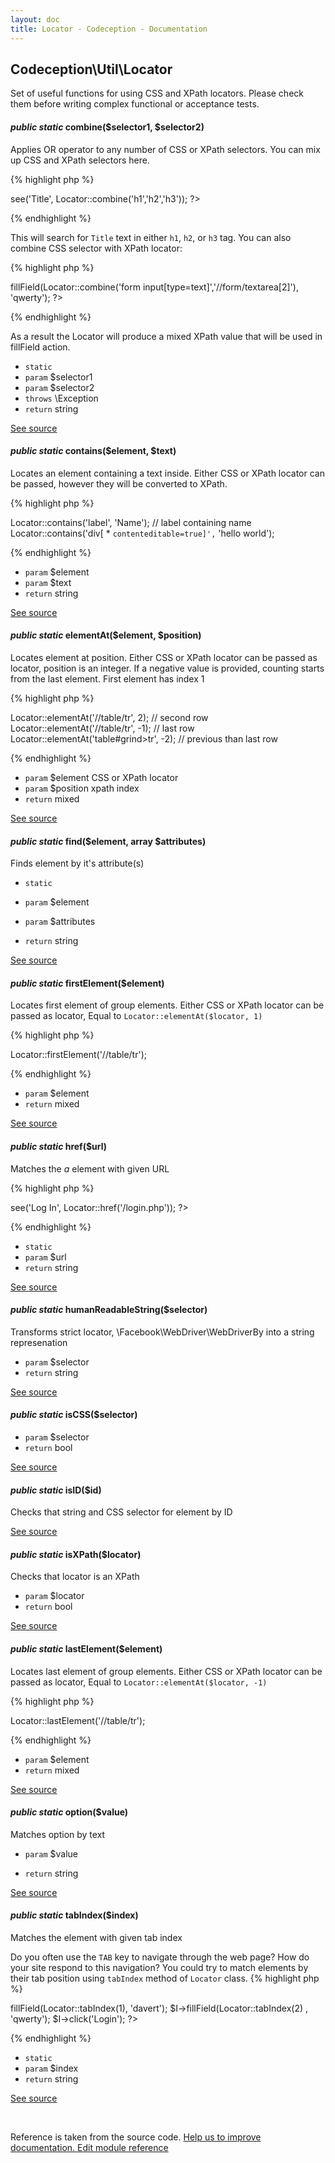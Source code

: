 ```yaml
---
layout: doc
title: Locator - Codeception - Documentation
---
```



## Codeception\Util\Locator



Set of useful functions for using CSS and XPath locators.
Please check them before writing complex functional or acceptance tests.



#### *public static* combine($selector1, $selector2) 

Applies OR operator to any number of CSS or XPath selectors.
You can mix up CSS and XPath selectors here.

{% highlight php %}

<?php
use \Codeception\Util\Locator;

$I->see('Title', Locator::combine('h1','h2','h3'));
?>

{% endhighlight %}

This will search for `Title` text in either `h1`, `h2`, or `h3` tag.
You can also combine CSS selector with XPath locator:

{% highlight php %}

<?php
use \Codeception\Util\Locator;

$I->fillField(Locator::combine('form input[type=text]','//form/textarea[2]'), 'qwerty');
?>

{% endhighlight %}

As a result the Locator will produce a mixed XPath value that will be used in fillField action.

 * `static` 
 * `param` $selector1
 * `param` $selector2
 * `throws`  \Exception
 * `return`  string

[See source](https://github.com/Codeception/Codeception/blob/2.1/src/Codeception/Util/Locator.php#L46)

#### *public static* contains($element, $text) 

Locates an element containing a text inside.
Either CSS or XPath locator can be passed, however they will be converted to XPath.

{% highlight php %}

Locator::contains('label', 'Name'); // label containing name
Locator::contains('div[ * `contenteditable=true]',`  'hello world');

{% endhighlight %}

 * `param` $element
 * `param` $text
 * `return`  string

[See source](https://github.com/Codeception/Codeception/blob/2.1/src/Codeception/Util/Locator.php#L199)

#### *public static* elementAt($element, $position) 

Locates element at position.
Either CSS or XPath locator can be passed as locator,
position is an integer. If a negative value is provided, counting starts from the last element.
First element has index 1

{% highlight php %}

Locator::elementAt('//table/tr', 2); // second row
Locator::elementAt('//table/tr', -1); // last row
Locator::elementAt('table#grind>tr', -2); // previous than last row

{% endhighlight %}

 * `param` $element CSS or XPath locator
 * `param` $position xpath index
 * `return`  mixed

[See source](https://github.com/Codeception/Codeception/blob/2.1/src/Codeception/Util/Locator.php#L221)

#### *public static* find($element, array $attributes) 

Finds element by it's attribute(s)

 * `static` 

 * `param` $element
 * `param` $attributes

 * `return`  string

[See source](https://github.com/Codeception/Codeception/blob/2.1/src/Codeception/Util/Locator.php#L137)

#### *public static* firstElement($element) 

Locates first element of group elements.
Either CSS or XPath locator can be passed as locator,
Equal to `Locator::elementAt($locator, 1)`

{% highlight php %}

Locator::firstElement('//table/tr');

{% endhighlight %}

 * `param` $element
 * `return`  mixed

[See source](https://github.com/Codeception/Codeception/blob/2.1/src/Codeception/Util/Locator.php#L247)

#### *public static* href($url) 

Matches the *a* element with given URL

{% highlight php %}

<?php
use \Codeception\Util\Locator;

$I->see('Log In', Locator::href('/login.php'));
?>

{% endhighlight %}

 * `static` 
 * `param` $url
 * `return`  string

[See source](https://github.com/Codeception/Codeception/blob/2.1/src/Codeception/Util/Locator.php#L73)

#### *public static* humanReadableString($selector) 

Transforms strict locator, \Facebook\WebDriver\WebDriverBy into a string represenation

 * `param` $selector
 * `return`  string

[See source](https://github.com/Codeception/Codeception/blob/2.1/src/Codeception/Util/Locator.php#L275)

#### *public static* isCSS($selector) 

 * `param` $selector
 * `return`  bool

[See source](https://github.com/Codeception/Codeception/blob/2.1/src/Codeception/Util/Locator.php#L154)

#### *public static* isID($id) 

Checks that string and CSS selector for element by ID


[See source](https://github.com/Codeception/Codeception/blob/2.1/src/Codeception/Util/Locator.php#L181)

#### *public static* isXPath($locator) 

Checks that locator is an XPath

 * `param` $locator
 * `return`  bool

[See source](https://github.com/Codeception/Codeception/blob/2.1/src/Codeception/Util/Locator.php#L170)

#### *public static* lastElement($element) 

Locates last element of group elements.
Either CSS or XPath locator can be passed as locator,
Equal to `Locator::elementAt($locator, -1)`

{% highlight php %}

Locator::lastElement('//table/tr');

{% endhighlight %}

 * `param` $element
 * `return`  mixed

[See source](https://github.com/Codeception/Codeception/blob/2.1/src/Codeception/Util/Locator.php#L264)

#### *public static* option($value) 

Matches option by text

 * `param` $value

 * `return`  string

[See source](https://github.com/Codeception/Codeception/blob/2.1/src/Codeception/Util/Locator.php#L109)

#### *public static* tabIndex($index) 

Matches the element with given tab index

Do you often use the `TAB` key to navigate through the web page? How do your site respond to this navigation?
You could try to match elements by their tab position using `tabIndex` method of `Locator` class.
{% highlight php %}

<?php
use \Codeception\Util\Locator;

$I->fillField(Locator::tabIndex(1), 'davert');
$I->fillField(Locator::tabIndex(2) , 'qwerty');
$I->click('Login');
?>

{% endhighlight %}

 * `static` 
 * `param` $index
 * `return`  string

[See source](https://github.com/Codeception/Codeception/blob/2.1/src/Codeception/Util/Locator.php#L97)

<p>&nbsp;</p><div class="alert alert-warning">Reference is taken from the source code. <a href="https://github.com/Codeception/Codeception/blob/2.1/src/Codeception/Util/Locator.php">Help us to improve documentation. Edit module reference</a></div>
